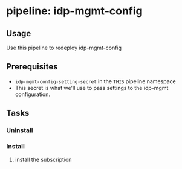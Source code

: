 # pipeline: idp-mgmt-config

## Usage

Use this pipeline to redeploy idp-mgmt-config

## Prerequisites

* `idp-mgmt-config-setting-secret` in the `THIS` pipeline namespace
* This secret is what we'll use to pass settings to the idp-mgmt configuration.


## Tasks

### Uninstall

### Install

1. install the subscription

